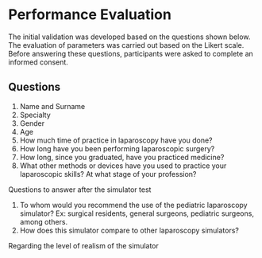 # Performance Evaluation
The initial validation was developed based on the questions shown below. The evaluation of parameters was carried out based on the Likert scale. Before answering these questions, participants were asked to complete an informed consent.

## Questions
1. Name and Surname
2. Specialty
3. Gender
4. Age
5. How much time of practice in laparoscopy have you done?
6. How long have you been performing laparoscopic surgery?
7. How long, since you graduated, have you practiced medicine?
8. What other methods or devices have you used to practice your laparoscopic skills? At what stage of your profession?

Questions to answer after the simulator test

1. To whom would you recommend the use of the pediatric laparoscopy simulator? Ex: surgical residents, general surgeons, pediatric surgeons, among others.
2. How does this simulator compare to other laparoscopy simulators?

Regarding the level of realism of the simulator

